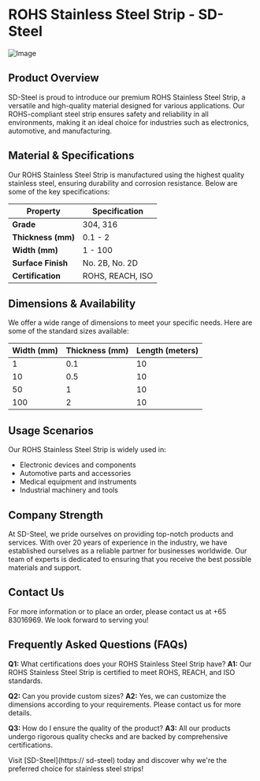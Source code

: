 # ROHS Stainless Steel Strip - SD-Steel

![Image](https://github.com/user-attachments/assets/2567258e-e124-4816-932d-1809bd27ef0b)

## Product Overview

SD-Steel is proud to introduce our premium ROHS Stainless Steel Strip, a versatile and high-quality material designed for various applications. Our ROHS-compliant steel strip ensures safety and reliability in all environments, making it an ideal choice for industries such as electronics, automotive, and manufacturing.

## Material & Specifications

Our ROHS Stainless Steel Strip is manufactured using the highest quality stainless steel, ensuring durability and corrosion resistance. Below are some of the key specifications:

| **Property**          | **Specification**            |
|-----------------------|------------------------------|
| **Grade**             | 304, 316                     |
| **Thickness (mm)**    | 0.1 - 2                      |
| **Width (mm)**        | 1 - 100                      |
| **Surface Finish**    | No. 2B, No. 2D               |
| **Certification**     | ROHS, REACH, ISO             |

## Dimensions & Availability

We offer a wide range of dimensions to meet your specific needs. Here are some of the standard sizes available:

| **Width (mm)** | **Thickness (mm)** | **Length (meters)** |
|----------------|--------------------|---------------------|
| 1              | 0.1                | 10                  |
| 10             | 0.5                | 10                  |
| 50             | 1                  | 10                  |
| 100            | 2                  | 10                  |

## Usage Scenarios

Our ROHS Stainless Steel Strip is widely used in:
- Electronic devices and components
- Automotive parts and accessories
- Medical equipment and instruments
- Industrial machinery and tools

## Company Strength

At SD-Steel, we pride ourselves on providing top-notch products and services. With over 20 years of experience in the industry, we have established ourselves as a reliable partner for businesses worldwide. Our team of experts is dedicated to ensuring that you receive the best possible materials and support.

## Contact Us

For more information or to place an order, please contact us at +65 83016969. We look forward to serving you!

## Frequently Asked Questions (FAQs)

**Q1:** What certifications does your ROHS Stainless Steel Strip have?
**A1:** Our ROHS Stainless Steel Strip is certified to meet ROHS, REACH, and ISO standards.

**Q2:** Can you provide custom sizes?
**A2:** Yes, we can customize the dimensions according to your requirements. Please contact us for more details.

**Q3:** How do I ensure the quality of the product?
**A3:** All our products undergo rigorous quality checks and are backed by comprehensive certifications.

Visit [SD-Steel](https:// sd-steel) today and discover why we're the preferred choice for stainless steel strips!